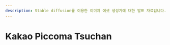 ```yaml
---
description: Stable diffusion를 이용한 이미지 에셋 생성기에 대한 발표 자료입니다.
---
```


# Kakao Piccoma Tsuchan

<figure><img src="../../.gitbook/assets/스크린샷 2025-04-29 오전 10.22.10.png" alt=""><figcaption></figcaption></figure>

<figure><img src="../../.gitbook/assets/스크린샷 2025-04-29 오전 10.23.19 (2).png" alt=""><figcaption></figcaption></figure>

<figure><img src="../../.gitbook/assets/스크린샷 2025-04-29 오전 10.21.54.png" alt=""><figcaption></figcaption></figure>
